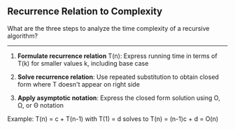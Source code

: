 ## Recurrence Relation to Complexity

What are the three steps to analyze the time complexity of a recursive algorithm?

---

1. **Formulate recurrence relation** T(n): Express running time in terms of T(k) for smaller values k, including base case

2. **Solve recurrence relation**: Use repeated substitution to obtain closed form where T doesn't appear on right side

3. **Apply asymptotic notation**: Express the closed form solution using O, Ω, or Θ notation

Example: T(n) = c + T(n-1) with T(1) = d solves to T(n) = (n-1)c + d = O(n)

